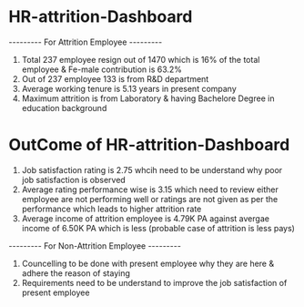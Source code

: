 # HR-attrition-Dashboard
--------- For Attrition Employee ---------
1. Total 237 employee resign out of 1470 which is 16% of the total employee & Fe-male contribution is 63.2%
2. Out of 237 employee 133 is from R&D department
3. Average working tenure is 5.13 years in present company
4. Maximum attrition is from Laboratory & having Bachelore Degree in education background
   
 # OutCome of HR-attrition-Dashboard  
 1. Job satisfaction rating is 2.75 whcih need to be understand why poor job satisfaction is observed
 2. Average rating performance wise is 3.15 which need to review either employee are not performing well
    or ratings are not given as per the performance which leads to higher attrition rate
 3. Average income of attrition employee is 4.79K PA against avergae income of 6.50K PA which is less (probable case of attrition is less pays)

--------- For Non-Attrition Employee ---------
1. Councelling to be done with present employee why they are here & adhere the reason of staying
2. Requirements need to be understand to improve the job satisfaction of present employee

